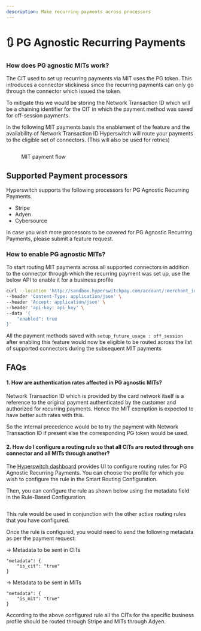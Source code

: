 ```yaml
---
description: Make recurring payments across processors
---
```


# 🔃 PG Agnostic Recurring Payments

### How does PG agnostic MITs work?

The CIT used to set up recurring payments via MIT uses the PG token. This introduces a connector stickiness since the recurring payments can only go through the connector which issued the token.

To mitigate this we would be storing the Network Transaction ID which will be a chaining identifier for the CIT in which the payment method was saved for off-session payments.

In the following MIT payments basis the enablement of the feature and the availability of Network Transaction ID Hyperswitch will route your payments to the eligible set of connectors. (This will also be used for retries)

<figure><img src="../../.gitbook/assets/Screenshot 2024-02-01 at 3.58.28 AM.png" alt=""><figcaption><p>MIT payment flow</p></figcaption></figure>

## Supported Payment processors

Hyperswitch supports the following processors for PG Agnostic Recurring Payments.

* Stripe
* Adyen
* Cybersource

In case you wish more processors to be covered for PG Agnostic Recurring Payments, please submit a feature request.

### How to enable PG agnostic MITs?

To start routing MIT payments across all supported connectors in addition to the connector through which the recurring payment was set up, use the below API to enable it for a business profile

```bash
curl --location 'http://sandbox.hyperswitchpay.com/account/:merchant_id/business_profile/:profile_id/toggle_connector_agnostic_mit' \
--header 'Content-Type: application/json' \
--header 'Accept: application/json' \
--header 'api-key: api_key' \
--data '{
    "enabled": true
}'
```

All the payment methods saved with `setup_future_usage : off_session` after enabling this feature would now be eligible to be routed across the list of supported connectors during the subsequent MIT payments

## FAQs

#### 1. How are authentication rates affected in PG agnostic MITs?

Network Transaction ID which is provided by the card network itself is a reference to the original payment authenticated by the customer and authorized for recurring payments. Hence the MIT exemption is expected to have better auth rates with this.

So the internal precedence would be to try the payment with Network Transaction ID if present else the corresponding PG token would be used.

#### 2. How do I configure a routing rule so that all CITs are routed through one connector and all MITs through another?

The [Hyperswitch dashboard](https://app.hyperswitchpay.com/dashboard/routing/rule) provides UI to configure routing rules for PG Agnostic Recurring Payments. You can choose the profile for which you wish to configure the rule in the Smart Routing Configuration.

Then, you can configure the rule as shown below using the metadata field in the Rule-Based Configuration.

<figure><img src="../../.gitbook/assets/Routing rule for pg agnostic recurring payments.png" alt=""><figcaption></figcaption></figure>

This rule would be used in conjunction with the other active routing rules that you have configured.

Once the rule is configured, you would need to send the following metadata as per the payment request:

\-> Metadata to be sent in CITs

```
"metadata": {
    "is_cit": "true"
}
```

\-> Metadata to be sent in MITs

```
"metadata": {
    "is_mit": "true"
}
```

According to the above configured rule all the CITs for the specific business profile should be routed through Stripe and MITs through Adyen.
